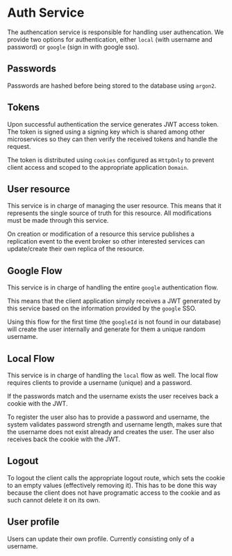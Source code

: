 # Auth Service

The authencation service is responsible for handling user authencation.
We provide two options for authentication, either `local` (with username and password) or `google` (sign in with google sso).

## Passwords

Passwords are hashed before being stored to the database using
`argon2`.

## Tokens

Upon successful authentication the service generates JWT access token.
The token is signed using a signing key which is shared among other
microservices so they can then verify the received tokens and handle the request.

The token is distributed using `cookies` configured as `HttpOnly` to prevent client access and scoped to the appropriate application `Domain`.

## User resource

This service is in charge of managing the user resource. This means that
it represents the single source of truth for this resource. All modifications must be made through this service.

On creation or modification of a resource this service publishes a replication event
to the event broker so other interested services can update/create their
own replica of the resource.

## Google Flow

This service is in charge of handling the entire `google` authentication flow.

This means that the client application simply receives a JWT generated
by this service based on the information provided by the `google` SSO.

Using this flow for the first time (the `googleId` is not found in our database) will create the user internally and generate for them a unique random username.

## Local Flow

This service is in charge of handling the `local` flow as well.
The local flow requires clients to provide a username (unique)
and a password.

If the passwords match and the username exists the user receives back
a cookie with the JWT.

To register the user also has to provide a password and username,
the system validates password strength and username length,
makes sure that the username does not exist already and
creates the user. The user also receives back the cookie with the JWT.

## Logout

To logout the client calls the appropriate logout route, which sets the
cookie to an empty values (effectively removing it).
This has to be done this way because the client does not have programatic access to the cookie and as such cannot delete it on its own.

## User profile

Users can update their own profile. Currently consisting only of a username.
